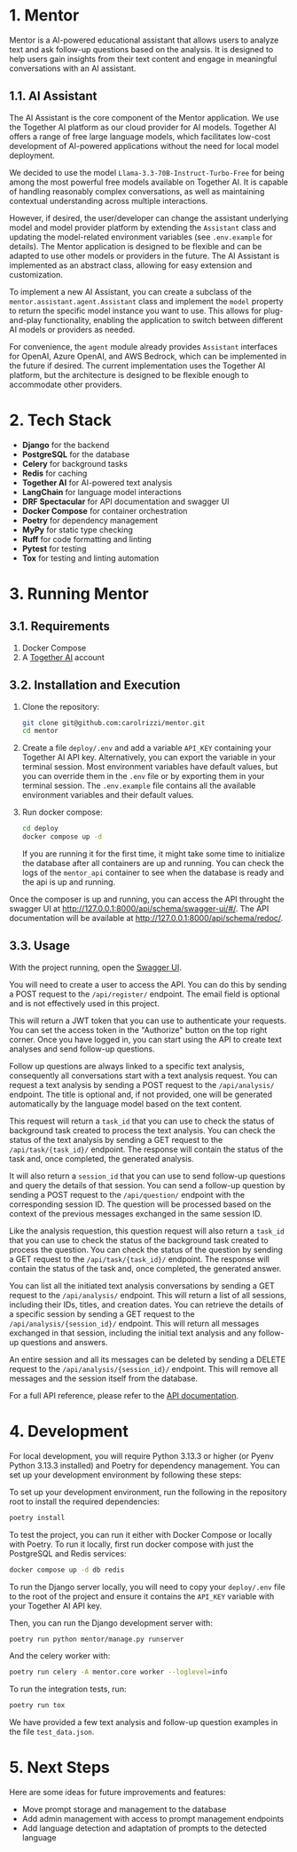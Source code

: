 
# 1. Mentor

Mentor is a AI-powered educational assistant that allows users to analyze text and ask follow-up questions based on the analysis. It is designed to help users gain insights from their text content and engage in meaningful conversations with an AI assistant.

## 1.1. AI Assistant

The AI Assistant is the core component of the Mentor application. We use the Together AI platform as our cloud provider for AI models. Together AI offers a range of free large language models, which facilitates low-cost development of AI-powered applications without the need for local model deployment.

We decided to use the model `Llama-3.3-70B-Instruct-Turbo-Free` for being among the most powerful free models available on Together AI. It is capable of handling reasonably complex conversations, as well as maintaining contextual understanding across multiple interactions.

However, if desired, the user/developer can change the assistant underlying model and model provider platform by extending the `Assistant` class and updating the model-related environment variables (see `.env.example` for details). The Mentor application is designed to be flexible and can be adapted to use other models or providers in the future. The AI Assistant is implemented as an abstract class, allowing for easy extension and customization.

To implement a new AI Assistant, you can create a subclass of the `mentor.assistant.agent.Assistant` class and implement the `model` property to return the specific model instance you want to use. This allows for plug-and-play functionality, enabling the application to switch between different AI models or providers as needed.

For convenience, the `agent` module already provides `Assistant` interfaces for OpenAI, Azure OpenAI, and AWS Bedrock, which can be implemented in the future if desired. The current implementation uses the Together AI platform, but the architecture is designed to be flexible enough to accommodate other providers.

# 2. Tech Stack

- **Django** for the backend
- **PostgreSQL** for the database
- **Celery** for background tasks
- **Redis** for caching
- **Together AI** for AI-powered text analysis
- **LangChain** for language model interactions
- **DRF Spectacular** for API documentation and swagger UI
- **Docker Compose** for container orchestration
- **Poetry** for dependency management
- **MyPy** for static type checking
- **Ruff** for code formatting and linting
- **Pytest** for testing
- **Tox** for testing and linting automation

# 3. Running Mentor

## 3.1. Requirements

1. Docker Compose
1. A [Together AI](https://www.together.ai/) account

## 3.2. Installation and Execution

1. Clone the repository:
   ```bash
   git clone git@github.com:carolrizzi/mentor.git
   cd mentor
   ```

1. Create a file `deploy/.env` and add a variable `API_KEY` containing your Together AI API key. Alternatively, you can export the variable in your terminal session. Most environment variables have default values, but you can override them in the `.env` file or by exporting them in your terminal session. The `.env.example` file contains all the available environment variables and their default values.

1. Run docker compose:
   ```bash
   cd deploy
   docker compose up -d
   ```
   If you are running it for the first time, it might take some time to initialize the database after all containers are up and running. You can check the logs of the `mentor_api` container to see when the database is ready and the api is up and running.

Once the composer is up and running, you can access the API throught the swagger UI at http://127.0.0.1:8000/api/schema/swagger-ui/#/. The API documentation will be available at http://127.0.0.1:8000/api/schema/redoc/.

## 3.3. Usage

With the project running, open the [Swagger UI](http://127.0.0.1:8000/api/schema/swagger-ui/#/).

You will need to create a user to access the API. You can do this by sending a POST request to the `/api/register/` endpoint. The email field is optional and is not effectively used in this project.

This will return a JWT token that you can use to authenticate your requests. You can set the access token in the "Authorize" button on the top right corner. Once you have logged in, you can start using the API to create text analyses and send follow-up questions.

Follow up questions are always linked to a specific text analysis, consequently all conversations start with a text analysis request. You can request a text analysis by sending a POST request to the `/api/analysis/` endpoint. The title is optional and, if not provided, one will be generated automatically by the language model based on the text content.

This request will return a `task_id` that you can use to check the status of background task created to process the text analysis. You can check the status of the text analysis by sending a GET request to the `/api/task/{task_id}/` endpoint. The response will contain the status of the task and, once completed, the generated analysis.

It will also return a `session_id` that you can use to send follow-up questions and query the details of that session. You can send a follow-up question by sending a POST request to the `/api/question/` endpoint with the corresponding session ID. The question will be processed based on the context of the previous messages exchanged in the same session ID.

Like the analysis requestion, this question request will also return a `task_id` that you can use to check the status of the background task created to process the question. You can check the status of the question by sending a GET request to the `/api/task/{task_id}/` endpoint. The response will contain the status of the task and, once completed, the generated answer.

You can list all the initiated text analysis conversations by sending a GET request to the `/api/analysis/` endpoint. This will return a list of all sessions, including their IDs, titles, and creation dates. You can retrieve the details of a specific session by sending a GET request to the `/api/analysis/{session_id}/` endpoint. This will return all messages exchanged in that session, including the initial text analysis and any follow-up questions and answers.

An entire session and all its messages can be deleted by sending a DELETE request to the `/api/analysis/{session_id}/` endpoint. This will remove all messages and the session itself from the database.

For a full API reference, please refer to the [API documentation](http://127.0.0.1:8000/api/schema/redoc/).

# 4. Development

For local development, you will require Python 3.13.3 or higher (or Pyenv Python 3.13.3 installed) and Poetry for dependency management. You can set up your development environment by following these steps:

To set up your development environment, run the following in the repository root to install the required dependencies:
```bash
poetry install
```

To test the project, you can run it either with Docker Compose or locally with Poetry. To run it locally, first run docker compose with just the PostgreSQL and Redis services:
```bash
docker compose up -d db redis
```

To run the Django server locally, you will need to copy your `deploy/.env` file to the root of the project and ensure it contains the `API_KEY` variable with your Together AI API key. 

Then, you can run the Django development server with:
```bash
poetry run python mentor/manage.py runserver
```

And the celery worker with:
```bash
poetry run celery -A mentor.core worker --loglevel=info
```

To run the integration tests, run:
```bash
poetry run tox
```

We have provided a few text analysis and follow-up question examples in the file `test_data.json`.

# 5. Next Steps

Here are some ideas for future improvements and features:

- Move prompt storage and management to the database
- Add admin management with access to prompt management endpoints
- Add language detection and adaptation of prompts to the detected language

